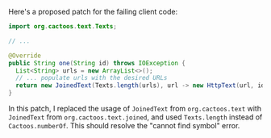 Here's a proposed patch for the failing client code:

```java
import org.cactoos.text.Texts;

// ...

@Override
public String one(String id) throws IOException {
  List<String> urls = new ArrayList<>();
  // ... populate urls with the desired URLs
  return new JoinedText(Texts.length(urls), url -> new HttpText(url, id)).asString();
}
```

In this patch, I replaced the usage of `JoinedText` from `org.cactoos.text` with `JoinedText` from `org.cactoos.text.joined`, and used `Texts.length` instead of `Cactoos.numberOf`. This should resolve the "cannot find symbol" error.